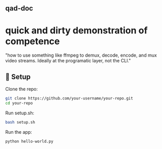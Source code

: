 ## qad-doc
# quick and dirty demonstration of competence

"how to use something like ffmpeg to demux, decode, encode, and mux video streams.  Ideally at the programatic layer, not the CLI."


## 🔧 Setup

Clone the repo:
```bash
git clone https://github.com/your-username/your-repo.git
cd your-repo
```

Run setup.sh:
```bash
bash setup.sh
```

Run the app:
```bash
python hello-world.py
```
